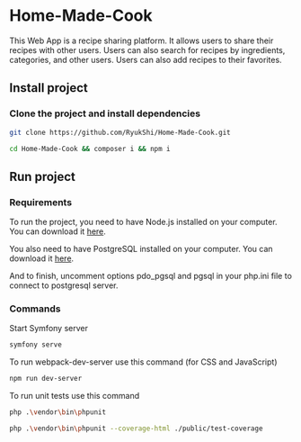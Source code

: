 # Home-Made-Cook

This Web App is a recipe sharing platform. It allows users to share their recipes with other users. Users can also search for recipes by ingredients, categories, and other users. Users can also add recipes to their favorites.

## Install project

### Clone the project and install dependencies

```bash
git clone https://github.com/RyukShi/Home-Made-Cook.git

cd Home-Made-Cook && composer i && npm i
```

## Run project

### Requirements

To run the project, you need to have Node.js installed on your computer. You can download it [here](https://nodejs.org/en/download/).  

You also need to have PostgreSQL installed on your computer. You can download it [here](https://www.postgresql.org/download/).  

And to finish, uncomment options pdo_pgsql and pgsql in your php.ini file to connect to postgresql server.  

### Commands

Start Symfony server
```bash
symfony serve
```  

To run webpack-dev-server use this command (for CSS and JavaScript)
```bash
npm run dev-server
```

To run unit tests use this command
```bash
php .\vendor\bin\phpunit

php .\vendor\bin\phpunit --coverage-html ./public/test-coverage
```
